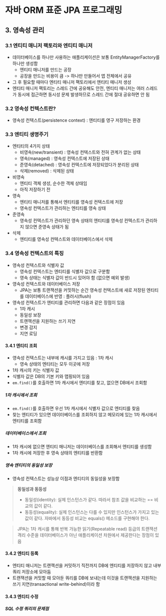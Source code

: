 # 자바 ORM 표준 JPA 프로그래밍

## 3. 영속성 관리

### 3.1 엔티티 매니저 팩토리와 엔티티 매니저

- 데이터베이스를 하나만 사용하는 애플리케이션은 보통 EntityManagerFactory를 하나만 생성함
  - 엔티티 매니저를 만드는 공장
  - 공장을 만드는 비용이 큼 -> 하나만 만들어서 앱 전체에서 공유
- 그 후 필요할 때마다 엔티티 매니저 팩토리에서 엔티티 매니저 생성
- 엔티티 매니저 팩토리는 스레드 간에 공유해도 안전, 엔티티 매니저는 여러 스레드가 동시에 접근하면 동시성 문제 발생하므로 스레드 간에 절대 공유하면 안 됨

### 3.2 영속성 컨텍스트란?

- 영속성 컨텍스트(persistence context) : 엔티티를 영구 저장하는 환경

### 3.3 엔티티 생명주기

- 엔티티의 4가지 상태
  - 비영속(new/transient) : 영속성 컨텍스트와 전혀 관계가 없는 상태
  - 영속(managed) : 영속성 컨텍스트에 저장된 상태
  - 준영속(detached) : 영속성 컨텍스트에 저장되었다가 분리된 상태
  - 삭제(removed) : 삭제된 상태
- 비영속
  - 엔티티 객체 생성, 순수한 객체 상태임
  - 아직 저장하기 전
- 영속
  - 엔티티 매니저를 통해서 엔티티를 영속성 컨텍스트에 저장
  - 영속성 컨텍스트가 관리하는 엔티티를 영속 상태
- 준영속
  - 영속성 컨텍스트가 관리하던 영속 상태의 엔티티를 영속성 컨텍스트가 관리하지 않으면 준영속 상태가 됨
- 삭제
  - 엔티티를 영속성 컨텍스트와 데이터베이스에서 삭제

### 3.4  영속성 컨텍스트의 특징

- 영속성 컨텍스트와 식별자 값
  - 영속성 컨텍스트는 엔티티를 식별자 값으로 구분함
  - 영속 상태는 식별자 값이 반드시 있어야 함 (없으면 예외 발생)
- 영속성 컨텍스트와 데이터베이스 저장
  - JPA는 보통 트랜잭션을 커밋하는 순간 영속성 컨텍스트에 새로 저장된 엔티티를 데이터베이스에 반영 : 플러시(flush)
- 영속성 컨텍스트가 엔티티를 관리하면 다음과 같은 장점이 있음
  - 1차 캐시
  - 동일성 보장
  - 트랜잭션을 지원하는 쓰기 지연
  - 변경 감지
  - 지연 로딩

#### 3.4.1 엔티티 조회

- 영속성 컨텍스트는 내부에 캐시를 가지고 있음 : 1차 캐시
  - 영속 상태의 엔티티는 모두 이곳에 저장
- 1차 캐시의 키는 식별자 값
- 식별자 값은 DB의 기본 키와 맵핑되어 있음
- `em.find()`를 호출하면 1차 캐시에서 엔티티를 찾고, 없으면 DB에서 조회함

##### 1차 캐시에서 조회

- `em.find()`를 호출하면 우선 1차 캐시에서 식별자 값으로 엔티티를 찾음
- 찾는 엔티티가 있으면 데이터베이스를 조회하지 않고 메모리에 있는 1차 캐시에서 엔티티를 조회함

##### 데이터베이스에서 조회

- 1차 캐시에 없으면 엔티티 매니저는 데이터베이스를 조회해서 엔티티를 생성함
- 1차 캐시에 저장한 후 영속 상태의 엔티티를 반환함

##### 영속 엔티티의 동일성 보장

- 영속성 컨텍스트는 성능상 이점과 엔티티의 동일성을 보장함

> **동일성과 동등성**
>
> - 동일성(identity): 실제 인스턴스가 같다. 따라서 참조 값을 비교하는 == 비교의 값이 같다.
> - 동등성(equality): 실제 인스턴스는 다를 수 있지만 인스턴스가 가지고 있는 값이 같다. 자바에서 동등성 비교는 equals() 메소드를 구현해야 한다.

> JPA는 1차 캐시를 통해 반복 가능한 읽기(Repeatable read) 등급의 트랜잭션 격리 수준을 데이터베이스가 아닌 애플리케이션 차원에서 제공한다는 장점이 있음

#### 3.4.2 엔티티 등록

- 엔티티 매니저는 트랜잭션을 커밋하기 직전까지 DB에 엔티티를 저장하지 않고 내부 쿼리 저장소에 모아둠
- 트랜잭션을 커밋할 때 모아둔 쿼리를 DB에 보내는데 이것을 트랜잭션을 지원하는 쓰기 지연(transactional write-behind)이라 함

#### 3.4.3 엔티티 수정

##### SQL 수정 쿼리의 문제점

